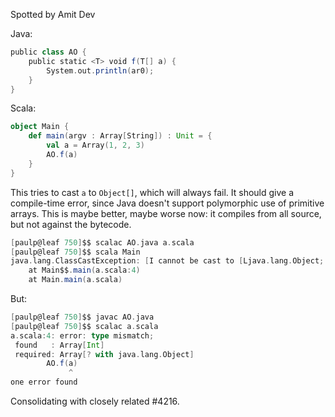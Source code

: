 Spotted by Amit Dev

Java:

```scala
public class AO {
    public static <T> void f(T[] a) {
        System.out.println(ar0);
    }
}
```

Scala:

```scala
object Main {
    def main(argv : Array[String]) : Unit = {
        val a = Array(1, 2, 3)
        AO.f(a)
    }
}
```

This tries to cast `a` to `Object[]`, which will always fail. It should give a compile-time error, since Java doesn't support polymorphic use of primitive arrays.
This is maybe better, maybe worse now: it compiles from all source, but not against the bytecode.
```scala
[paulp@leaf 750]$$ scalac AO.java a.scala 
[paulp@leaf 750]$$ scala Main
java.lang.ClassCastException: [I cannot be cast to [Ljava.lang.Object;
	at Main$$.main(a.scala:4)
	at Main.main(a.scala)
```
But:
```scala
[paulp@leaf 750]$$ javac AO.java 
[paulp@leaf 750]$$ scalac a.scala 
a.scala:4: error: type mismatch;
 found   : Array[Int]
 required: Array[? with java.lang.Object]
        AO.f(a)
             ^
one error found
```
Consolidating with closely related #4216.

